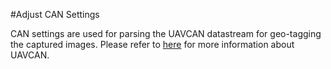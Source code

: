 #Adjust CAN Settings

CAN settings are used for parsing the UAVCAN datastream for geo-tagging the captured images. Please refer to [here](../software-interface/uavcan.html) for more information about UAVCAN.

